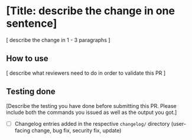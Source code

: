 # [Title: describe the change in one sentence]

[ describe the change in 1 - 3 paragraphs ]

## How to use

[ describe what reviewers need to do in order to validate this PR ]

## Testing done

[Describe the testing you have done before submitting this PR. Please include both the commands you issued as well as the output you got.]

- [ ] Changelog entries added in the respective `changelog/` directory (user-facing change, bug fix, security fix, update)
